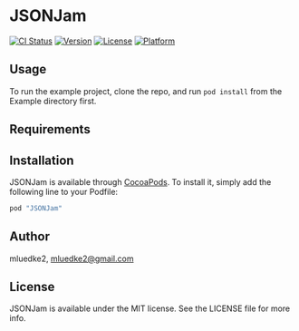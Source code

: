 # JSONJam

[![CI Status](http://img.shields.io/travis/mluedke2/JSONJam.svg?style=flat)](https://travis-ci.org/mluedke2/JSONJam)
[![Version](https://img.shields.io/cocoapods/v/JSONJam.svg?style=flat)](http://cocoapods.org/pods/JSONJam)
[![License](https://img.shields.io/cocoapods/l/JSONJam.svg?style=flat)](http://cocoapods.org/pods/JSONJam)
[![Platform](https://img.shields.io/cocoapods/p/JSONJam.svg?style=flat)](http://cocoapods.org/pods/JSONJam)

## Usage

To run the example project, clone the repo, and run `pod install` from the Example directory first.

## Requirements

## Installation

JSONJam is available through [CocoaPods](http://cocoapods.org). To install
it, simply add the following line to your Podfile:

```ruby
pod "JSONJam"
```

## Author

mluedke2, mluedke2@gmail.com

## License

JSONJam is available under the MIT license. See the LICENSE file for more info.
